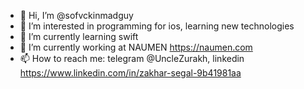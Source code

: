 - 👋 Hi, I’m @sofvckinmadguy
- 👀 I’m interested in programming for ios, learning new technologies
- 🌱 I’m currently learning swift
- 💞️ I’m currently working at NAUMEN https://naumen.com
- 📫 How to reach me: telegram @UncleZurakh, linkedin https://www.linkedin.com/in/zakhar-segal-9b41981aa

<!---
sofvckinmadguy/sofvckinmadguy is a ✨ special ✨ repository because its `README.md` (this file) appears on your GitHub profile.
You can click the Preview link to take a look at your changes.
--->
